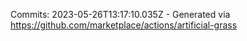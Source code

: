 Commits: 2023-05-26T13:17:10.035Z - Generated via https://github.com/marketplace/actions/artificial-grass
<br>
